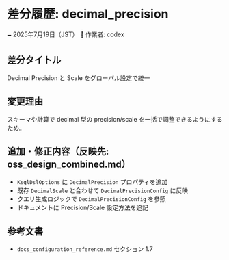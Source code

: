 # 差分履歴: decimal_precision

🗕 2025年7月19日（JST）
🧐 作業者: codex

## 差分タイトル
Decimal Precision と Scale をグローバル設定で統一

## 変更理由
スキーマや計算で decimal 型の precision/scale を一括で調整できるようにするため。

## 追加・修正内容（反映先: oss_design_combined.md）
- `KsqlDslOptions` に `DecimalPrecision` プロパティを追加
- 既存 `DecimalScale` と合わせて `DecimalPrecisionConfig` に反映
- クエリ生成ロジックで `DecimalPrecisionConfig` を参照
- ドキュメントに Precision/Scale 設定方法を追記

## 参考文書
- `docs_configuration_reference.md` セクション 1.7
